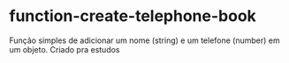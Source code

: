 # function-create-telephone-book

Função simples de adicionar um nome (string) e um telefone (number) em um objeto.
Criado pra estudos
